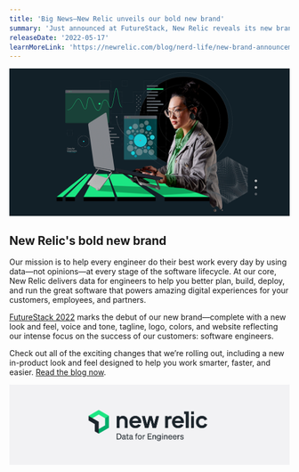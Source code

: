 ```yaml
---
title: 'Big News—New Relic unveils our bold new brand' 
summary: 'Just announced at FutureStack, New Relic reveals its new brand, delivering Data for Engineers to help better plan, build, deploy, and run amazing software.' 
releaseDate: '2022-05-17' 
learnMoreLink: 'https://newrelic.com/blog/nerd-life/new-brand-announcement'
---
```


![Employee sitting at desk, gray and green background](./images/Brand-meta_1200x630.png "Employee sitting at desk, gray background")

## New Relic's bold new brand

Our mission is to help every engineer do their best work every day by using data—not opinions—at every stage of the software lifecycle. At our core, New Relic delivers data for engineers to help you better plan, build, deploy, and run the great software that powers amazing digital experiences for your customers, employees, and partners. 

[FutureStack 2022](https://www.futurestack.com) marks the debut of our new brand—complete with a new look and feel, voice and tone, tagline, logo, colors, and website reflecting our intense focus on the success of our customers: software engineers.

Check out all of the exciting changes that we’re rolling out, including a new in-product look and feel designed to help you work smarter, faster, and easier. [Read the blog now](https://newrelic.com/blog/nerd-life/new-brand-announcement).

![Gray New Relic logo - Data for Engineers](./images/Brand-inline_image_Data_for_Engineers.jpg "Gray New Relic logo - Data for Engineers")